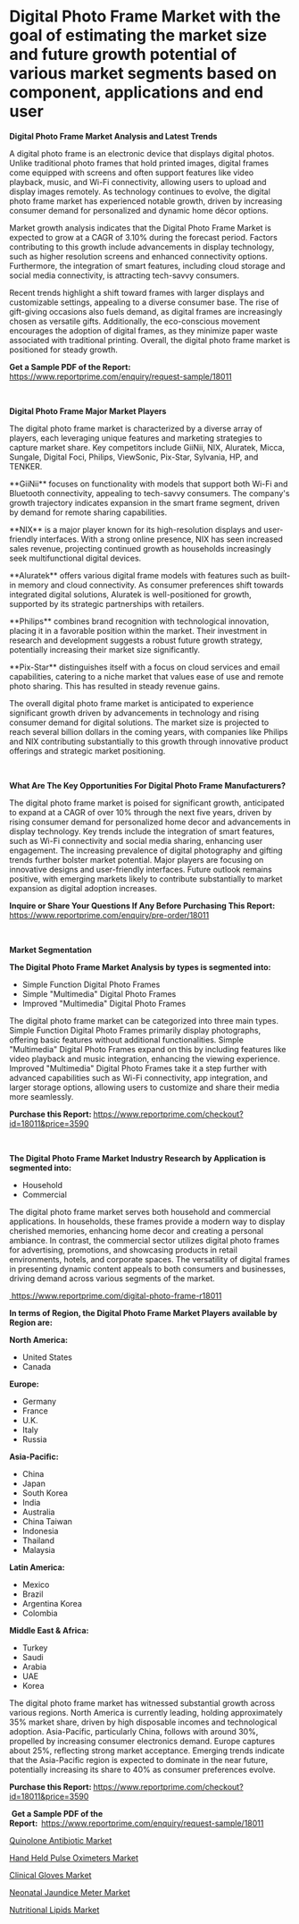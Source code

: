 <p><h1>Digital Photo Frame Market with the goal of estimating the market size and future growth potential of various market segments based on component, applications and end user</h1></p><p><strong>Digital Photo Frame Market Analysis and Latest Trends</strong></p>
<p><p>A digital photo frame is an electronic device that displays digital photos. Unlike traditional photo frames that hold printed images, digital frames come equipped with screens and often support features like video playback, music, and Wi-Fi connectivity, allowing users to upload and display images remotely. As technology continues to evolve, the digital photo frame market has experienced notable growth, driven by increasing consumer demand for personalized and dynamic home décor options.</p><p>Market growth analysis indicates that the Digital Photo Frame Market is expected to grow at a CAGR of 3.10% during the forecast period. Factors contributing to this growth include advancements in display technology, such as higher resolution screens and enhanced connectivity options. Furthermore, the integration of smart features, including cloud storage and social media connectivity, is attracting tech-savvy consumers.</p><p>Recent trends highlight a shift toward frames with larger displays and customizable settings, appealing to a diverse consumer base. The rise of gift-giving occasions also fuels demand, as digital frames are increasingly chosen as versatile gifts. Additionally, the eco-conscious movement encourages the adoption of digital frames, as they minimize paper waste associated with traditional printing. Overall, the digital photo frame market is positioned for steady growth.</p></p>
<p><strong>Get a Sample PDF of the Report:&nbsp;</strong> <a href="https://www.reportprime.com/enquiry/request-sample/18011?utm_campaign=1159&utm_medium=2&utm_source=Github&utm_content=ia&utm_term=20112024&utm_id=digital-photo-frame">https://www.reportprime.com/enquiry/request-sample/18011</a></p>
<p>&nbsp;</p>
<p><strong>Digital Photo Frame Major Market Players</strong></p>
<p><p>The digital photo frame market is characterized by a diverse array of players, each leveraging unique features and marketing strategies to capture market share. Key competitors include GiiNii, NIX, Aluratek, Micca, Sungale, Digital Foci, Philips, ViewSonic, Pix-Star, Sylvania, HP, and TENKER.</p><p>**GiiNii** focuses on functionality with models that support both Wi-Fi and Bluetooth connectivity, appealing to tech-savvy consumers. The company's growth trajectory indicates expansion in the smart frame segment, driven by demand for remote sharing capabilities.</p><p>**NIX** is a major player known for its high-resolution displays and user-friendly interfaces. With a strong online presence, NIX has seen increased sales revenue, projecting continued growth as households increasingly seek multifunctional digital devices.</p><p>**Aluratek** offers various digital frame models with features such as built-in memory and cloud connectivity. As consumer preferences shift towards integrated digital solutions, Aluratek is well-positioned for growth, supported by its strategic partnerships with retailers.</p><p>**Philips** combines brand recognition with technological innovation, placing it in a favorable position within the market. Their investment in research and development suggests a robust future growth strategy, potentially increasing their market size significantly.</p><p>**Pix-Star** distinguishes itself with a focus on cloud services and email capabilities, catering to a niche market that values ease of use and remote photo sharing. This has resulted in steady revenue gains.</p><p>The overall digital photo frame market is anticipated to experience significant growth driven by advancements in technology and rising consumer demand for digital solutions. The market size is projected to reach several billion dollars in the coming years, with companies like Philips and NIX contributing substantially to this growth through innovative product offerings and strategic market positioning.</p></p>
<p>&nbsp;</p>
<p><strong>What Are The Key Opportunities For Digital Photo Frame Manufacturers?</strong></p>
<p><p>The digital photo frame market is poised for significant growth, anticipated to expand at a CAGR of over 10% through the next five years, driven by rising consumer demand for personalized home decor and advancements in display technology. Key trends include the integration of smart features, such as Wi-Fi connectivity and social media sharing, enhancing user engagement. The increasing prevalence of digital photography and gifting trends further bolster market potential. Major players are focusing on innovative designs and user-friendly interfaces. Future outlook remains positive, with emerging markets likely to contribute substantially to market expansion as digital adoption increases.</p></p>
<p><strong>Inquire or Share Your Questions If Any Before Purchasing This Report:</strong> <a href="https://www.reportprime.com/enquiry/pre-order/18011?utm_campaign=1159&utm_medium=2&utm_source=Github&utm_content=ia&utm_term=20112024&utm_id=digital-photo-frame">https://www.reportprime.com/enquiry/pre-order/18011</a></p>
<p>&nbsp;</p>
<p><strong>Market Segmentation</strong></p>
<p><strong>The Digital Photo Frame Market Analysis by types is segmented into:</strong></p>
<p><ul><li>Simple Function Digital Photo Frames</li><li>Simple "Multimedia" Digital Photo Frames</li><li>Improved "Multimedia" Digital Photo Frames</li></ul></p>
<p><p>The digital photo frame market can be categorized into three main types. Simple Function Digital Photo Frames primarily display photographs, offering basic features without additional functionalities. Simple "Multimedia" Digital Photo Frames expand on this by including features like video playback and music integration, enhancing the viewing experience. Improved "Multimedia" Digital Photo Frames take it a step further with advanced capabilities such as Wi-Fi connectivity, app integration, and larger storage options, allowing users to customize and share their media more seamlessly.</p></p>
<p><strong>Purchase this Report:&nbsp;</strong><a href="https://www.reportprime.com/checkout?id=18011&price=3590&utm_campaign=1159&utm_medium=2&utm_source=Github&utm_content=ia&utm_term=20112024&utm_id=digital-photo-frame">https://www.reportprime.com/checkout?id=18011&price=3590</a></p>
<p>&nbsp;</p>
<p><strong>The Digital Photo Frame Market Industry Research by Application is segmented into:</strong></p>
<p><ul><li>Household</li><li>Commercial</li></ul></p>
<p><p>The digital photo frame market serves both household and commercial applications. In households, these frames provide a modern way to display cherished memories, enhancing home decor and creating a personal ambiance. In contrast, the commercial sector utilizes digital photo frames for advertising, promotions, and showcasing products in retail environments, hotels, and corporate spaces. The versatility of digital frames in presenting dynamic content appeals to both consumers and businesses, driving demand across various segments of the market.</p></p>
<p><a href="https://www.reportprime.com/digital-photo-frame-r18011?utm_campaign=1159&utm_medium=2&utm_source=Github&utm_content=ia&utm_term=20112024&utm_id=digital-photo-frame">&nbsp;https://www.reportprime.com/digital-photo-frame-r18011</a></p>
<p><strong>In terms of Region, the Digital Photo Frame Market Players available by Region are:</strong></p>
<p>
    <p> <strong> North America: </strong>
        <ul>
            <li>United States</li>
            <li>Canada</li>
        </ul>
        </p> 
    <p> <strong> Europe: </strong>
        <ul>
            <li>Germany</li>
            <li>France</li>
            <li>U.K.</li>
            <li>Italy</li>
            <li>Russia</li>
        </ul>
        </p> 
    <p> <strong> Asia-Pacific: </strong>
        <ul>
            <li>China</li>
            <li>Japan</li>
            <li>South Korea</li>
            <li>India</li>
            <li>Australia</li>
            <li>China Taiwan</li>
            <li>Indonesia</li>
            <li>Thailand</li>
            <li>Malaysia</li>
        </ul>
        </p> 
    <p> <strong> Latin America: </strong>
        <ul>
            <li>Mexico</li>
            <li>Brazil</li>
            <li>Argentina Korea</li>
            <li>Colombia</li>
        </ul>
        </p> 
    <p> <strong> Middle East & Africa: </strong>
        <ul>
            <li>Turkey</li>
            <li>Saudi</li>
            <li>Arabia</li>
            <li>UAE</li>
            <li>Korea</li>
        </ul>
    </p>
    </p>
<p><p>The digital photo frame market has witnessed substantial growth across various regions. North America is currently leading, holding approximately 35% market share, driven by high disposable incomes and technological adoption. Asia-Pacific, particularly China, follows with around 30%, propelled by increasing consumer electronics demand. Europe captures about 25%, reflecting strong market acceptance. Emerging trends indicate that the Asia-Pacific region is expected to dominate in the near future, potentially increasing its share to 40% as consumer preferences evolve.</p></p>
<p><strong>Purchase this Report: </strong><a href="https://www.reportprime.com/checkout?id=18011&price=3590&utm_campaign=1159&utm_medium=2&utm_source=Github&utm_content=ia&utm_term=20112024&utm_id=digital-photo-frame">https://www.reportprime.com/checkout?id=18011&price=3590</a></p>
<p>&nbsp;<strong>Get a Sample PDF of the Report:&nbsp;&nbsp;</strong><a href="https://www.reportprime.com/enquiry/request-sample/18011?utm_campaign=1159&utm_medium=2&utm_source=Github&utm_content=ia&utm_term=20112024&utm_id=digital-photo-frame">https://www.reportprime.com/enquiry/request-sample/18011</a></p>
<p><strong></strong></p>
<p><p><a href="https://issuu.com/reportprime-2/docs/quinolone-antibiotic-market-size-20_beb26a237e47f7?utm_campaign=1159&utm_medium=2&utm_source=Github&utm_content=ia&utm_term=20112024&utm_id=digital-photo-frame">Quinolone Antibiotic Market</a></p><p><a href="https://www.linkedin.com/pulse/providing-view-both-historical-trends-future-projections-hand-qxnke?utm_campaign=1159&utm_medium=2&utm_source=Github&utm_content=ia&utm_term=20112024&utm_id=digital-photo-frame">Hand Held Pulse Oximeters Market</a></p><p><a href="https://www.linkedin.com/pulse/estimating-clinical-gloves-market-size-future-growth-potential-xexne?utm_campaign=1159&utm_medium=2&utm_source=Github&utm_content=ia&utm_term=20112024&utm_id=digital-photo-frame">Clinical Gloves Market</a></p><p><a href="https://www.linkedin.com/pulse/evaluating-future-neonatal-jaundice-meter-market-size-drivers-kkuve?utm_campaign=1159&utm_medium=2&utm_source=Github&utm_content=ia&utm_term=20112024&utm_id=digital-photo-frame">Neonatal Jaundice Meter Market</a></p><p><a href="https://issuu.com/reportprime-2/docs/nutritional-lipids-market-size-2030_cb5fb31d5dc5bf?utm_campaign=1159&utm_medium=2&utm_source=Github&utm_content=ia&utm_term=20112024&utm_id=digital-photo-frame">Nutritional Lipids Market</a></p></p>